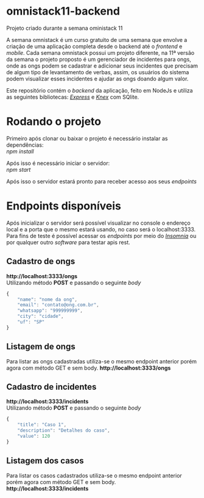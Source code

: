 # omnistack11-backend

Projeto criado durante a semana oministack 11

A semana omnistack é um curso gratuito de uma semana que envolve a criação de uma aplicação completa desde o backend até o <i>frontend</i> e <i>mobile</i>.
Cada semana omnistack possui um projeto diferente, na 11ª versão da semana o projeto proposto é um gerenciador de incidentes para ongs, onde as ongs podem se cadastrar e adicionar seus incidentes que precisam de algum tipo de levantamento de verbas,
assim, os usuários do sistema podem visualizar esses incidentes e ajudar as ongs doando algum valor.

Este repositório contém o <i>backend</i> da aplicação, feito em NodeJs e utiliza as seguintes bibliotecas: <a href="https://expressjs.com/pt-br/"><i>Express</i></a> e <a href="http://knexjs.org/"><i>Knex</i></a> com SQlite.

# Rodando o projeto

Primeiro após clonar ou baixar o projeto é necessário instalar as dependências:
<br><i>npm install</i>

Após isso é necessário iniciar o servidor:
<br><i>npm start</i>

Após isso o servidor estará pronto para receber acesso aos seus <i>endpoints</i>

# Endpoints disponíveis

Após inicializar o servidor será possível visualizar no console o endereço local e a porta que o mesmo estará usando, no caso será o localhost:3333. Para fins de teste é possível acessar os <i>endpoints</i> por meio do <a href="https://insomnia.rest/"><i>Insomnia</i></a> ou por qualquer outro <i>software</i> para testar apis rest.

## Cadastro de ongs

<b>http://localhost:3333/ongs</b>
<br>Utilizando método <b>POST</b> e passando o seguinte <i>body</i>

```javascript
{
	"name": "nome da ong",
	"email": "contato@ong.com.br",
	"whatsapp": "999999999",
	"city": "cidade",
	"uf": "SP"
}
```

## Listagem de ongs

Para listar as ongs cadastradas utiliza-se o mesmo endpoint anterior porém agora com método GET e sem body.
<b>http://localhost:3333/ongs</b>

## Cadastro de incidentes

<b>http://localhost:3333/incidents</b>
<br>Utilizando método <b>POST</b> e passando o seguinte *body*

```javascript
{
	"title": "Caso 1",
	"description": "Detalhes do caso",
	"value": 120
}
```

## Listagem dos casos

Para listar os casos cadastrados utiliza-se o mesmo endpoint anterior porém agora com método GET e sem body.
<b>http://localhost:3333/incidents</b>
